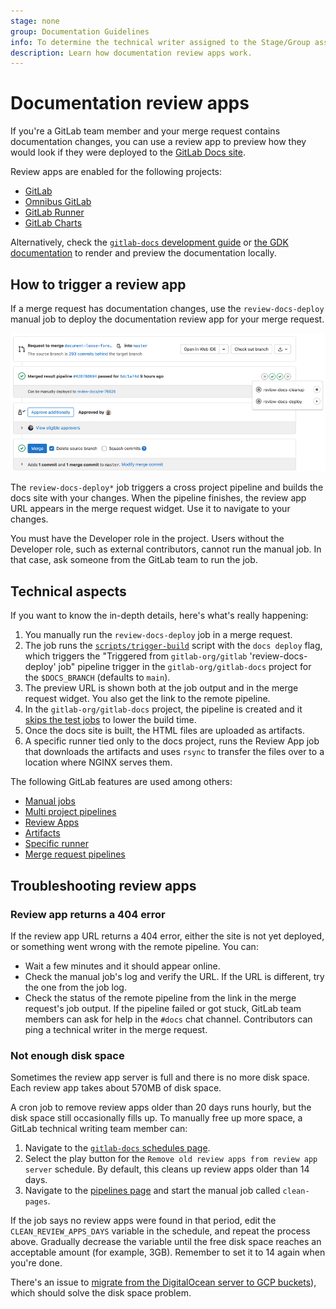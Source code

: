 ```yaml
---
stage: none
group: Documentation Guidelines
info: To determine the technical writer assigned to the Stage/Group associated with this page, see https://about.gitlab.com/handbook/engineering/ux/technical-writing/#assignments
description: Learn how documentation review apps work.
---
```


# Documentation review apps

If you're a GitLab team member and your merge request contains documentation changes, you can use a review app to preview
how they would look if they were deployed to the [GitLab Docs site](https://docs.gitlab.com).

Review apps are enabled for the following projects:

- [GitLab](https://gitlab.com/gitlab-org/gitlab)
- [Omnibus GitLab](https://gitlab.com/gitlab-org/omnibus-gitlab)
- [GitLab Runner](https://gitlab.com/gitlab-org/gitlab-runner)
- [GitLab Charts](https://gitlab.com/gitlab-org/charts/gitlab)

Alternatively, check the [`gitlab-docs` development guide](https://gitlab.com/gitlab-org/gitlab-docs/blob/main/README.md#development-when-contributing-to-gitlab-documentation)
or [the GDK documentation](https://gitlab.com/gitlab-org/gitlab-development-kit/blob/main/doc/howto/gitlab_docs.md)
to render and preview the documentation locally.

## How to trigger a review app

If a merge request has documentation changes, use the `review-docs-deploy` manual job
to deploy the documentation review app for your merge request.

![Manual trigger a documentation review app](img/manual_build_docs_v14_6.png)

The `review-docs-deploy*` job triggers a cross project pipeline and builds the
docs site with your changes. When the pipeline finishes, the review app URL
appears in the merge request widget. Use it to navigate to your changes.

You must have the Developer role in the project. Users without the Developer role, such
as external contributors, cannot run the manual job. In that case, ask someone from
the GitLab team to run the job.

## Technical aspects

If you want to know the in-depth details, here's what's really happening:

1. You manually run the `review-docs-deploy` job in a merge request.
1. The job runs the [`scripts/trigger-build`](https://gitlab.com/gitlab-org/gitlab/-/blob/master/scripts/trigger-build)
   script with the `docs deploy` flag, which triggers the "Triggered from `gitlab-org/gitlab` 'review-docs-deploy' job"
   pipeline trigger in the `gitlab-org/gitlab-docs` project for the `$DOCS_BRANCH` (defaults to `main`).
1. The preview URL is shown both at the job output and in the merge request
   widget. You also get the link to the remote pipeline.
1. In the `gitlab-org/gitlab-docs` project, the pipeline is created and it
   [skips the test jobs](https://gitlab.com/gitlab-org/gitlab-docs/blob/8d5d5c750c602a835614b02f9db42ead1c4b2f5e/.gitlab-ci.yml#L50-55)
   to lower the build time.
1. Once the docs site is built, the HTML files are uploaded as artifacts.
1. A specific runner tied only to the docs project, runs the Review App job
   that downloads the artifacts and uses `rsync` to transfer the files over
   to a location where NGINX serves them.

The following GitLab features are used among others:

- [Manual jobs](../../ci/jobs/job_control.md#create-a-job-that-must-be-run-manually)
- [Multi project pipelines](../../ci/pipelines/multi_project_pipelines.md)
- [Review Apps](../../ci/review_apps/index.md)
- [Artifacts](../../ci/yaml/index.md#artifacts)
- [Specific runner](../../ci/runners/runners_scope.md#prevent-a-specific-runner-from-being-enabled-for-other-projects)
- [Merge request pipelines](../../ci/pipelines/merge_request_pipelines.md)

## Troubleshooting review apps

### Review app returns a 404 error

If the review app URL returns a 404 error, either the site is not
yet deployed, or something went wrong with the remote pipeline. You can:

- Wait a few minutes and it should appear online.
- Check the manual job's log and verify the URL. If the URL is different, try the
  one from the job log.
- Check the status of the remote pipeline from the link in the merge request's job output.
  If the pipeline failed or got stuck, GitLab team members can ask for help in the `#docs`
  chat channel. Contributors can ping a technical writer in the merge request.

### Not enough disk space

Sometimes the review app server is full and there is no more disk space. Each review
app takes about 570MB of disk space.

A cron job to remove review apps older than 20 days runs hourly,
but the disk space still occasionally fills up. To manually free up more space,
a GitLab technical writing team member can:

1. Navigate to the [`gitlab-docs` schedules page](https://gitlab.com/gitlab-org/gitlab-docs/-/pipeline_schedules).
1. Select the play button for the `Remove old review apps from review app server`
   schedule. By default, this cleans up review apps older than 14 days.
1. Navigate to the [pipelines page](https://gitlab.com/gitlab-org/gitlab-docs/-/pipelines)
   and start the manual job called `clean-pages`.

If the job says no review apps were found in that period, edit the `CLEAN_REVIEW_APPS_DAYS`
variable in the schedule, and repeat the process above. Gradually decrease the variable
until the free disk space reaches an acceptable amount (for example, 3GB).
Remember to set it to 14 again when you're done.

There's an issue to [migrate from the DigitalOcean server to GCP buckets](https://gitlab.com/gitlab-org/gitlab-docs/-/issues/735)),
which should solve the disk space problem.
